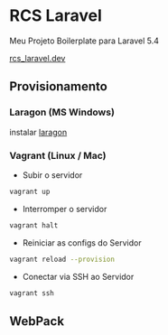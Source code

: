 # RCS Laravel

Meu Projeto Boilerplate para Laravel 5.4

[rcs_laravel.dev](rcs_laravel.dev)


## Provisionamento

### Laragon (MS Windows)
instalar [laragon](https://laragon.org/)

### Vagrant (Linux / Mac)
- Subir o servidor
```bash
vagrant up
```
- Interromper o servidor
```bash
vagrant halt
```
- Reiniciar as configs do Servidor
```bash
vagrant reload --provision
```
- Conectar via SSH ao Servidor
```bash
vagrant ssh
```


## WebPack

